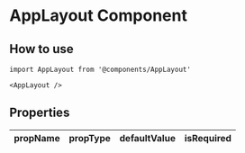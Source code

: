 # AppLayout Component

## How to use

```
import AppLayout from '@components/AppLayout'
```

```
<AppLayout />
```

## Properties

| propName | propType | defaultValue | isRequired |
| - | - | - | - |
